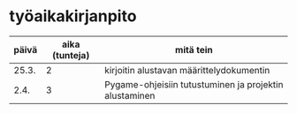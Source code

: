 # työaikakirjanpito

| päivä | aika (tunteja) | mitä tein                                                      |
| ----- | -------------- | -------------------------------------------------------------- |
| 25.3. | 2		 | kirjoitin alustavan määrittelydokumentin                       |
| 2.4.  | 3              | Pygame-ohjeisiin tutustuminen ja projektin alustaminen         |

